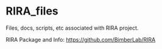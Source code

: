 # RIRA_files
Files, docs, scripts, etc associated with RIRA project.

RIRA Package and Info:
https://github.com/BimberLab/RIRA
